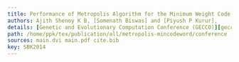 ```yaml
---
title: Performance of Metropolis Algorithm for the Minimum Weight Code Word Problem,
authors: Ajith Shenoy K B, [Somenath Biswas] and [Piyush P Kurur],
details: [Genetic and Evolutionary Computation Conference (GECCO)][gecco2014], pages 485--492
path: /home/ppk/tex/publication/all/metropolis-mincodeword/conference
sources: main.dvi main.pdf cite.bib
key: SBK2014
---
```


